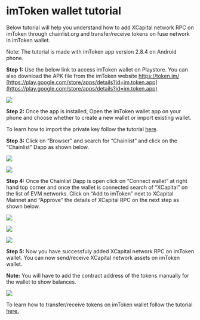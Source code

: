 # imToken wallet tutorial

Below tutorial will help you understand how to add XCapital network RPC on imToken through chainlist.org and transfer/receive tokens on fuse network in imToken wallet.   
  
 Note: The tutorial is made with imToken app version 2.8.4 on Android phone.  
  
 **Step 1:** Use the below link to access imToken wallet on Playstore. You can also download the APK file from the imToken website https://token.im/  
 [https://play.google.com/store/apps/details?id=im.token.app](https://play.google.com/store/apps/details?id=im.token.app)

![](../../.gitbook/assets/image%20%287%29.png)

  
 **Step 2:** Once the app is installed, Open the imToken wallet app on your phone and choose whether to create a new wallet or import existing wallet.  
  
 To learn how to import the private key follow the tutorial [here](https://token.im/hc/en/articles/360035109054-How-to-import-private-key-or-keystore-).  
  
 **Step 3:** Click on “Browser” and search for “Chainlist” and click on the “Chainlist” Dapp as shown below.

![](../../.gitbook/assets/2.jpg)

![](../../.gitbook/assets/3.jpg)

**Step 4:** Once the Chainlist Dapp is open click on “Connect wallet” at right hand top corner and once the wallet is connected search of “XCapital” on the list of EVM networks. Click on “Add to imToken” next to XCapital Mainnet and “Approve” the details of XCapital RPC on the next step as shown below.

![](../../.gitbook/assets/4.jpg)

![](../../.gitbook/assets/5.jpg)

![](../../.gitbook/assets/6.jpg)

**Step 5:** Now you have successfuly added XCapital network RPC on imToken wallet. You can now send/receive XCapital network assets on imToken wallet.  
  
 **Note:** You will have to add the contract address of the tokens manually for the wallet to show balances.  


![](../../.gitbook/assets/7.jpg)

To learn how to transfer/receive tokens on imToken wallet follow the tutorial [here.](https://support.token.im/hc/en-us/articles/360002085254-How-do-I-transfer-and-receive-)

